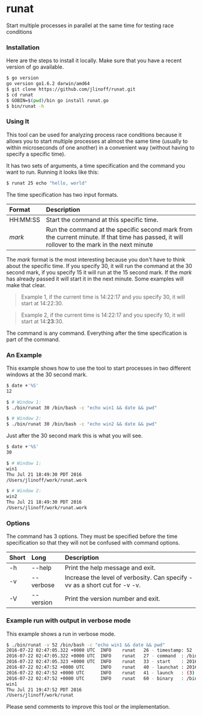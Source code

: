 # runat
Start multiple processes in parallel at the same time for testing race conditions

### Installation
Here are the steps to install it locally. Make sure that you have a recent version of go available.

```bash
$ go version
go version go1.6.2 darwin/amd64
$ git clone https://github.com/jlinoff/runat.git
$ cd runat
$ GOBIN=$(pwd)/bin go install runat.go
$ bin/runat -h
```
### Using It
This tool can be used for analyzing process race conditions because it allows you to start multiple
processes at almost the same time (usually to within microseconds of one another) in a convenient
way (without having to specify a specific time).

It has two sets of arguments, a time specification and the command you want to run. Running it looks like this:

```bash
$ runat 25 echo "hello, world"
```

The time specification has two input formats.

| Format | Description |
| :---   | :---------- |
| HH:MM:SS | Start the command at this specific time. |
| _mark_ | Run the command at the specific second mark from the current minute. If that time has passed, it will rollover to the mark in the next minute|

The _mark_ format is the most interesting because you don't have to think about the specific time.
If you specify 30, it will run the command at the 30 second mark, if you specify 15 it will run at the 15 second mark.
If the _mark_ has already passed it will start it in the next minute. Some examples will make that clear.

> Example 1, if the current time is 14:22:17 and you specify 30, it will start at 14:22:30.

> Example 2, if the current time is 14:22:17 and you specify 10, it will start at 14:**23**:30.

The command is any command. Everything after the time specification is part of the command.

### An Example
This example shows how to use the tool to start processes in two different windows at the 30 second mark.

```bash
$ date +'%S'
12

$ # Window 1:
$ ./bin/runat 30 /bin/bash -c "echo win1 && date && pwd"

$ # Window 2:
$ ./bin/runat 30 /bin/bash -c "echo win2 && date && pwd"
```

Just after the 30 second mark this is what you will see.

```bash
$ date +'%S'
30

$ # Window 1:
win1
Thu Jul 21 18:49:30 PDT 2016
/Users/jlinoff/work/runat.work

$ # Window 2:
win2
Thu Jul 21 18:49:30 PDT 2016
/Users/jlinoff/work/runat.work
```

### Options
The command has 3 options. They must be specified before the time specification so that they will not be confused with command options.

| Short | Long      | Description |
| :---- | :-------- | :---------- |
| -h    | --help    | Print the help message and exit. |
| -v    | --verbose | Increase the level of verbosity. Can specify -vv as a short cut for -v -v. |
| -V    | --version | Print the version number and exit. |

### Example run with output in verbose mode
This example shows a run in verbose mode.
```bash
$ ./bin/runat -v 52 /bin/bash -c "echo win1 && date && pwd" 
2016-07-22 02:47:05.322 +0000 UTC  INFO    runat   26 - timestamp: 52
2016-07-22 02:47:05.322 +0000 UTC  INFO    runat   27 - command  : /bin/bash -c "echo win1 && date && pwd"
2016-07-22 02:47:05.323 +0000 UTC  INFO    runat   33 - start    : 2016-07-21 19:47:52 -0700 PDT
2016-07-22 02:47:52 +0000 UTC      INFO    runat   40 - launchat : 2016-07-21 19:47:52.000000001 -0700 PDT
2016-07-22 02:47:52 +0000 UTC      INFO    runat   41 - launch   : (3) /bin/bash -c "echo win1 && date && pwd"
2016-07-22 02:47:52 +0000 UTC      INFO    runat   60 - binary   : /bin/bash
win1
Thu Jul 21 19:47:52 PDT 2016
/Users/jlinoff/work/runat
```

Please send comments to improve this tool or the implementation.
